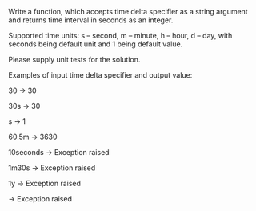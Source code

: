Write a function, which accepts time delta specifier as a string argument and returns time interval in seconds as an integer. 

Supported time units: s – second, m – minute, h – hour, d – day, with seconds being default unit and 1 being default value. 

Please supply unit tests for the solution.

Examples of input time delta specifier and output value:

30 -> 30

30s -> 30

s -> 1

60.5m -> 3630

10seconds -> Exception raised

1m30s -> Exception raised

1y -> Exception raised

<empty string> -> Exception raised
